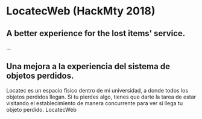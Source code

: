# LocatecWeb (HackMty 2018)

## A better experience for the lost items' service.
...

## Una mejora a la experiencia del sistema de objetos perdidos.
Locatec es un espacio físico dentro de mi universidad, a donde todos los objetos perdidos llegan. Si tu pierdes algo, tienes que darte la tarea de estar visitando el establecimiento de manera concurrente para ver si llega tu objeto perdido.
LocatecWeb
